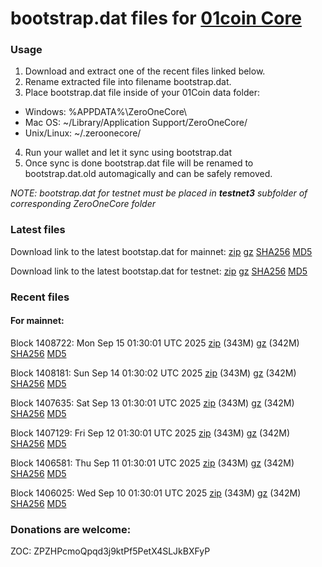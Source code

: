# bootstrap.dat files for [01coin Core](https://01coin.io)

### Usage

1. Download and extract one of the recent files linked below.
2. Rename extracted file into filename bootstrap.dat.
3. Place bootstrap.dat file inside of your 01Coin data folder:
 - Windows: %APPDATA%\ZeroOneCore\
 - Mac OS: ~/Library/Application Support/ZeroOneCore/
 - Unix/Linux: ~/.zeroonecore/
4. Run your wallet and let it sync using bootstrap.dat
5. Once sync is done bootstrap.dat file will be renamed to bootstrap.dat.old automagically and can be safely removed.

_NOTE: bootstrap.dat for testnet must be placed in **testnet3** subfolder of corresponding ZeroOneCore folder_

### Latest files
Download link to the latest bootstap.dat for mainnet: [zip](https://files.01coin.io/mainnet/bootstrap.dat.zip) [gz](https://files.01coin.io/mainnet/bootstrap.dat.tar.gz) [SHA256](https://files.01coin.io/mainnet/sha256.txt) [MD5](https://files.01coin.io/mainnet/md5.txt)

Download link to the latest bootstap.dat for testnet: [zip](https://files.01coin.io/testnet/bootstrap.dat.zip) [gz](https://files.01coin.io/testnet/bootstrap.dat.tar.gz) [SHA256](https://files.01coin.io/testnet/sha256.txt) [MD5](https://files.01coin.io/testnet/md5.txt)

### Recent files

#### For mainnet:

Block 1408722: Mon Sep 15 01:30:01 UTC 2025 [zip](https://files.01coin.io/mainnet/2025-09-15/bootstrap.dat.zip) (343M) [gz](https://files.01coin.io/mainnet/2025-09-15/bootstrap.dat.tar.gz) (342M) [SHA256](https://files.01coin.io/mainnet/2025-09-15/sha256.txt) [MD5](https://files.01coin.io/mainnet/2025-09-15/md5.txt)

Block 1408181: Sun Sep 14 01:30:02 UTC 2025 [zip](https://files.01coin.io/mainnet/2025-09-14/bootstrap.dat.zip) (343M) [gz](https://files.01coin.io/mainnet/2025-09-14/bootstrap.dat.tar.gz) (342M) [SHA256](https://files.01coin.io/mainnet/2025-09-14/sha256.txt) [MD5](https://files.01coin.io/mainnet/2025-09-14/md5.txt)

Block 1407635: Sat Sep 13 01:30:01 UTC 2025 [zip](https://files.01coin.io/mainnet/2025-09-13/bootstrap.dat.zip) (343M) [gz](https://files.01coin.io/mainnet/2025-09-13/bootstrap.dat.tar.gz) (342M) [SHA256](https://files.01coin.io/mainnet/2025-09-13/sha256.txt) [MD5](https://files.01coin.io/mainnet/2025-09-13/md5.txt)

Block 1407129: Fri Sep 12 01:30:01 UTC 2025 [zip](https://files.01coin.io/mainnet/2025-09-12/bootstrap.dat.zip) (343M) [gz](https://files.01coin.io/mainnet/2025-09-12/bootstrap.dat.tar.gz) (342M) [SHA256](https://files.01coin.io/mainnet/2025-09-12/sha256.txt) [MD5](https://files.01coin.io/mainnet/2025-09-12/md5.txt)

Block 1406581: Thu Sep 11 01:30:01 UTC 2025 [zip](https://files.01coin.io/mainnet/2025-09-11/bootstrap.dat.zip) (343M) [gz](https://files.01coin.io/mainnet/2025-09-11/bootstrap.dat.tar.gz) (342M) [SHA256](https://files.01coin.io/mainnet/2025-09-11/sha256.txt) [MD5](https://files.01coin.io/mainnet/2025-09-11/md5.txt)

Block 1406025: Wed Sep 10 01:30:01 UTC 2025 [zip](https://files.01coin.io/mainnet/2025-09-10/bootstrap.dat.zip) (343M) [gz](https://files.01coin.io/mainnet/2025-09-10/bootstrap.dat.tar.gz) (342M) [SHA256](https://files.01coin.io/mainnet/2025-09-10/sha256.txt) [MD5](https://files.01coin.io/mainnet/2025-09-10/md5.txt)


### Donations are welcome:

ZOC: ZPZHPcmoQpqd3j9ktPf5PetX4SLJkBXFyP
